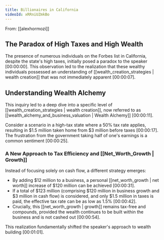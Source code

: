 ```yaml
---
title: Billionaires in California
videoId: xRRniUZmkBo
---
```


From: [[alexhormozi]] <br/> 

## The Paradox of High Taxes and High Wealth

The presence of numerous individuals on the Forbes list in California, despite the state's high taxes, initially posed a paradox to the speaker <a class="yt-timestamp" data-t="00:00:00">[00:00:00]</a>. This observation led to the realization that these wealthy individuals possessed an understanding of [[wealth_creation_strategies | wealth creation]] that was not immediately apparent <a class="yt-timestamp" data-t="00:00:07">[00:00:07]</a>.

## Understanding Wealth Alchemy

This inquiry led to a deep dive into a specific level of [[wealth_creation_strategies | wealth creation]], now referred to as [[wealth_alchemy_and_business_valuation | Wealth Alchemy]] <a class="yt-timestamp" data-t="00:00:11">[00:00:11]</a>.

Consider a scenario in a high-tax state where a 50% tax rate applies, resulting in $1.5 million taken home from $3 million before taxes <a class="yt-timestamp" data-t="00:00:17">[00:00:17]</a>. The frustration from the government taking half of one's earnings is a common sentiment <a class="yt-timestamp" data-t="00:00:25">[00:00:25]</a>.

### A New Approach to Tax Efficiency and [[Net_Worth_Growth | Growth]]

Instead of focusing solely on cash flow, a different strategy emerges:
*   By adding $12 million to a business, a personal [[net_worth_growth | net worth]] increase of $120 million can be achieved <a class="yt-timestamp" data-t="00:00:31">[00:00:31]</a>.
*   If a total of $123 million (comprising $120 million in business growth and $3 million in cash flow) is considered, and only $1.5 million in taxes is paid, the effective tax rate can be as low as 1.5% <a class="yt-timestamp" data-t="00:00:42">[00:00:42]</a>.
*   Crucially, this [[net_worth_growth | growth]] remains tax-free and compounds, provided the wealth continues to be built within the business and is not cashed out <a class="yt-timestamp" data-t="00:00:54">[00:00:54]</a>.

This realization fundamentally shifted the speaker's approach to wealth building <a class="yt-timestamp" data-t="00:01:01">[00:01:01]</a>.